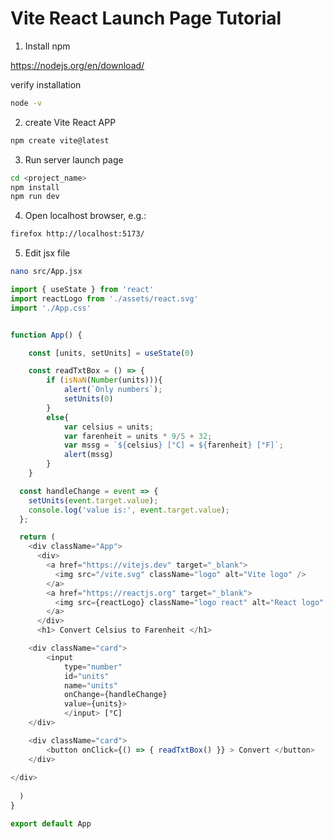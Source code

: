 # Vite React Launch Page Tutorial

1. Install npm

https://nodejs.org/en/download/

verify installation

```bash
node -v
```

2. create Vite React APP

```bash
npm create vite@latest
```

3. Run server launch page

```bash
cd <project_name>
npm install
npm run dev
```
4. Open localhost browser, e.g.:

```bash
firefox http://localhost:5173/
```

5. Edit jsx file

```bash
nano src/App.jsx
```
```javascript
import { useState } from 'react'
import reactLogo from './assets/react.svg'
import './App.css'


function App() {

	const [units, setUnits] = useState(0)

	const readTxtBox = () => {
		if (isNaN(Number(units))){
			alert(`Only numbers`);
			setUnits(0)
		}
		else{
			var celsius = units;
			var farenheit = units * 9/5 + 32;
			var mssg = `${celsius} [°C] = ${farenheit} [°F]`;
			alert(mssg)
		}
	}

  const handleChange = event => {
    setUnits(event.target.value);
    console.log('value is:', event.target.value);
  };

  return (
    <div className="App">
      <div>
        <a href="https://vitejs.dev" target="_blank">
          <img src="/vite.svg" className="logo" alt="Vite logo" />
        </a>
        <a href="https://reactjs.org" target="_blank">
          <img src={reactLogo} className="logo react" alt="React logo" />
        </a>
      </div>
      <h1> Convert Celsius to Farenheit </h1>

	<div className="card">      
		<input 
			type="number" 
			id="units"
			name="units"
			onChange={handleChange}
			value={units}>
			</input> [°C]
	</div>

	<div className="card">
		<button onClick={() => { readTxtBox() }} > Convert </button>
	</div>
    
</div>
    
  )
}

export default App
```
